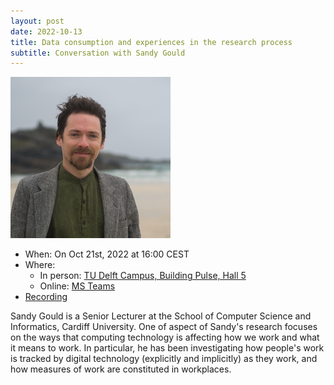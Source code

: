 ```yaml
---
layout: post
date: 2022-10-13
title: Data consumption and experiences in the research process
subtitle: Conversation with Sandy Gould
---
```


![Sandy Gould](public/img/conversations/gould.jpg)

* When: On Oct 21st, 2022 at 16:00 CEST
* Where:
    * In person: [TU Delft Campus, Building Pulse, Hall 5](https://esviewer.tudelft.nl/space/168/)
    * Online: [MS Teams](https://teams.microsoft.com/l/meetup-join/19%3a8e9bf40774c04e958683f95bcd96db78%40thread.tacv2/1651850230456?context=%7b%22Tid%22%3a%22096e524d-6929-4030-8cd3-8ab42de0887b%22%2c%22Oid%22%3a%225cf00de1-79fa-4846-a9b6-b23d3fc778d8%22%7d)
* [Recording](https://podcasts.apple.com/nl/podcast/conversation-with-sandy-gould-data-consumption/id1581554015?i=10005853534554)


Sandy Gould is a Senior Lecturer at the School of Computer Science and Informatics, Cardiff University. One of aspect of Sandy's research focuses on the ways that computing technology is affecting how we work and what it means to work. In particular, he has been investigating how people's work is tracked by digital technology (explicitly and implicitly) as they work, and how measures of work are constituted in workplaces.
